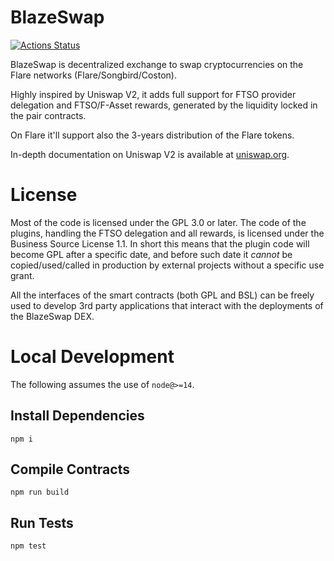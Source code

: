 # BlazeSwap

[![Actions Status](https://github.com/blazeswap/contracts/workflows/CI/badge.svg)](https://github.com/blazeswap/contracts/actions)

BlazeSwap is decentralized exchange to swap cryptocurrencies on the Flare networks (Flare/Songbird/Coston).

Highly inspired by Uniswap V2, it adds full support for FTSO provider delegation and FTSO/F-Asset rewards, generated by the liquidity locked in the pair contracts.

On Flare it'll support also the 3-years distribution of the Flare tokens.

In-depth documentation on Uniswap V2 is available at [uniswap.org](https://docs.uniswap.org/protocol/V2/concepts/protocol-overview/how-uniswap-works).

# License

Most of the code is licensed under the GPL 3.0 or later. The code of the plugins, handling the FTSO delegation and all rewards, is licensed under the Business Source License 1.1.
In short this means that the plugin code will become GPL after a specific date, and before such date it *cannot* be copied/used/called in production by external projects without a specific use grant.

All the interfaces of the smart contracts (both GPL and BSL) can be freely used to develop 3rd party applications that interact with the deployments of the BlazeSwap DEX.

# Local Development

The following assumes the use of `node@>=14`.

## Install Dependencies

`npm i`

## Compile Contracts

`npm run build`

## Run Tests

`npm test`
